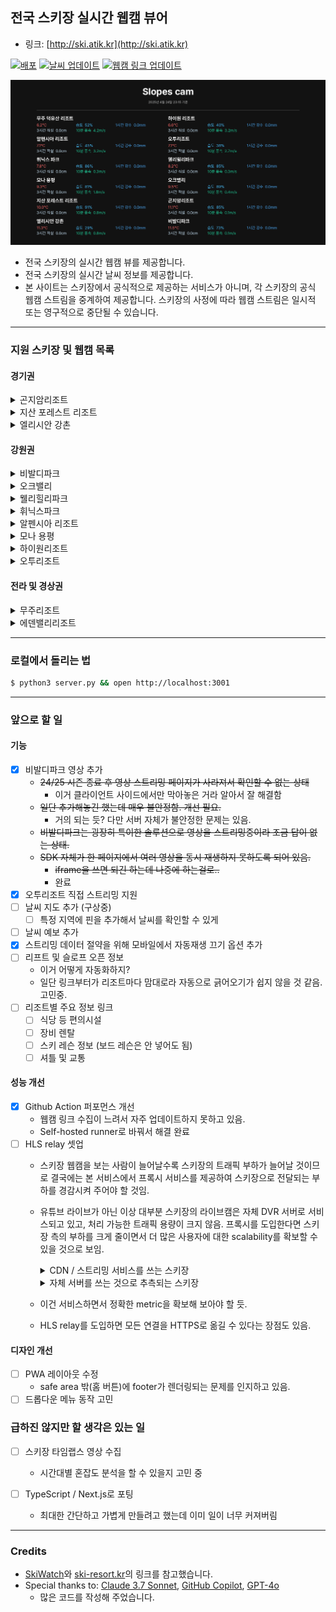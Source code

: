 ## 전국 스키장 실시간 웹캠 뷰어

* 링크: [http://ski.atik.kr](http://ski.atik.kr)

[![배포](https://github.com/hletrd/slopes/actions/workflows/static.yml/badge.svg)](https://github.com/hletrd/slopes/actions/workflows/static.yml)
[![날씨 업데이트](https://github.com/hletrd/slopes/actions/workflows/fetch_weather.yml/badge.svg)](https://github.com/hletrd/slopes/actions/workflows/fetch_weather.yml)
[![웹캠 링크 업데이트](https://github.com/hletrd/slopes/actions/workflows/webcam-scraper.yml/badge.svg)](https://github.com/hletrd/slopes/actions/workflows/webcam-scraper.yml)

![preview](preview.png)

* 전국 스키장의 실시간 웹캠 뷰를 제공합니다.
* 전국 스키장의 실시간 날씨 정보를 제공합니다.
* 본 사이트는 스키장에서 공식적으로 제공하는 서비스가 아니며, 각 스키장의 공식 웹캠 스트림을 중계하여 제공합니다. 스키장의 사정에 따라 웹캠 스트림은 일시적 또는 영구적으로 중단될 수 있습니다.

---

### 지원 스키장 및 웹캠 목록

#### 경기권
<details>
<summary>곤지암리조트</summary>

* 정상 휴게소
* 정상부 슬로프
* 중간 슬로프
* 초중급 베이스
* 중상급 베이스
</details>

<details>
<summary>지산 포레스트 리조트</summary>

* 레몬 탑승장
* 오렌지 / 뉴오렌지 탑승장
* 5번 / 6번 슬로프
* 블루 탑승장
* 실버 탑승장
</details>

<details>
<summary>엘리시안 강촌</summary>

* 유튜브 채널
</details>

#### 강원권
<details>
<summary>비발디파크</summary>

* 슬로프 전경
* 발라드 상단
* 발라드 하단
* 재즈 상단
* 재즈 하단
* 테크노 상단
* 테크노 하단
* 블루스
* 클래식
* 레게
* 펑키 상단
* 펑키 하단
* 힙합
* 스키월드 정상
* 스노위랜드1
* 스노위랜드2
</details>

<details>
<summary>오크밸리</summary>

* 스키광장
* I 슬로프
* G 슬로프
* F 슬로프
* 플라워리프트 하차장
</details>

<details>
<summary>웰리힐리파크</summary>

* 알파
* 베이스
* 브라보
* 정상 광장
* 패밀리
* 워터플래닛
</details>

<details>
<summary>휘닉스파크</summary>

* 호크 / 스패로우
* 도도
* 불새마루
* 베이스
* 펭귄
* 스노우 빌리지
</details>

<details>
<summary>알펜시아 리조트</summary>

* 알펜시아 리조트 라이브캠
</details>

<details>
<summary>모나 용평</summary>

* 발왕산 氣 스카이워크
* 발왕산 천년주목숲길
* 베이스 전경 / 레드 슬로프
* 모나 용평 진입로
* 옐로우 슬로프
* 핑크 슬로프
* 메가그린 슬로포
* 골드 슬로프 전경
* 골드 슬로프 정상
* 레인보우 전경
* 레인보우 파라다이스 입구
* 피크 아일랜드
</details>

<details>
<summary>하이원리조트</summary>

* 하이원탑 (제우스1 입구)
* 하이원탑 (헤라2 입구)
* 하이원탑 (아폴로1 입구)
* 마운틴허브 (스노우월드 입구)
* 마운틴허브 (아폴로3 입구)
* 마운틴허브 (아테나2 입구)
* 마운틴 베이스 (아테나 리프트)
* 아테나2 하단
* 밸리탑 (빅토리아1 입구)
* 제우스2 합류구간
* 밸리허브 (헤라 리프트 입구)
* 밸리허브 (아폴로3 합류)
* 밸리허브 (제우스3)
* 제우스3 중단
* 아폴로4 중단
* 아폴로 베이스
* 제우스3 하단
* 밸리 베이스
</details>

<details>
<summary>오투리조트</summary>

* 스키하우스
* 오렌지
* 버금마루
* 으뜸마루
</details>

#### 전라 및 경상권
<details>
<summary>무주리조트</summary>

* 설천봉 정상
* 설천상단슬로프
* 모차르트, 미뉴에트
* 폴카
* 실크로드, 미뉴에트 하단
* 만선봉 정상
* 하이디하우스
* 서역기행, 썬다운
* 커넥션
* 설천하우스
* 만선하우스
</details>

<details>
<summary>에덴밸리리조트</summary>

* 베이직
* 슬로프 광장
</details>

---

### 로컬에서 돌리는 법

```sh
$ python3 server.py && open http://localhost:3001
```

---

### 앞으로 할 일

#### 기능
* [x] 비발디파크 영상 추가
  * ~~24/25 시즌 종료 후 영상 스트리밍 페이지가 사라져서 확인할 수 없는 상태~~
    * 이거 클라이언트 사이드에서만 막아놓은 거라 알아서 잘 해결함
  * ~~일단 추가해놓긴 했는데 매우 불안정함. 개선 필요.~~
    * 거의 되는 듯? 다만 서버 자체가 불안정한 문제는 있음.
  * ~~비발디파크는 굉장히 특이한 솔루션으로 영상을 스트리밍중이라 조금 답이 없는 상태.~~
  * ~~SDK 자체가 한 페이지에서 여러 영상을 동시 재생하지 못하도록 되어 있음.~~
    * ~~iframe을 쓰면 되긴 하는데 나중에 하는걸로..~~
    * 완료
* [x] 오투리조트 직접 스트리밍 지원
* [ ] 날씨 지도 추가 (구상중)
  * [ ] 특정 지역에 핀을 추가해서 날씨를 확인할 수 있게
* [ ] 날씨 예보 추가
* [x] 스트리밍 데이터 절약을 위해 모바일에서 자동재생 끄기 옵션 추가
* [ ] 리프트 및 슬로프 오픈 정보
  * 이거 어떻게 자동화하지?
  * 일단 링크부터가 리조트마다 맘대로라 자동으로 긁어오기가 쉽지 않을 것 같음. 고민중.
* [ ] 리조트별 주요 정보 링크
  * [ ] 식당 등 편의시설
  * [ ] 장비 렌탈
  * [ ] 스키 레슨 정보 (보드 레슨은 안 넣어도 됨)
  * [ ] 셔틀 및 교통

#### 성능 개선
* [x] Github Action 퍼포먼스 개선
  * 웹캠 링크 수집이 느려서 자주 업데이트하지 못하고 있음.
  * Self-hosted runner로 바꿔서 해결 완료
* [ ] HLS relay 셋업
  * 스키장 웹캠을 보는 사람이 늘어날수록 스키장의 트래픽 부하가 늘어날 것이므로 결국에는 본 서비스에서 프록시 서비스를 제공하여 스키장으로 전달되는 부하를 경감시켜 주어야 할 것임.
  * 유튜브 라이브가 아닌 이상 대부분 스키장의 라이브캠은 자체 DVR 서버로 서비스되고 있고, 처리 가능한 트래픽 용량이 크지 않음. 프록시를 도입한다면 스키장 측의 부하를 크게 줄이면서 더 많은 사용자에 대한 scalability를 확보할 수 있을 것으로 보임.
    <details>
      <summary>CDN / 스트리밍 서비스를 쓰는 스키장</summary>

      * 곤지암리조트 (클라우드앤)
      * 엘리시안 강촌 (유튜브)
      * 오크밸리 (KT CDN)
      * 웰리힐리파크 (클라우드앤)
      * 알펜시아 리조트 (유튜브)
      * 모나 용평 (KT CDN)
      * 무주 덕유산 리조트 (클라우드앤)
      * 에덴밸리 (RTSP.ME)
    </details>
    <details>
      <summary>자체 서버를 쓰는 것으로 추측되는 스키장</summary>

      * 지산 포레스트 리조트
      * 비발디파크
      * 웰리힐리파크
      * 휘닉스파크
      * 하이원리조트
      * 오투리조트
    </details>
  * 이건 서비스하면서 정확한 metric을 확보해 보아야 할 듯.
  * HLS relay를 도입하면 모든 연결을 HTTPS로 옮길 수 있다는 장점도 있음.

#### 디자인 개선
* [ ] PWA 레이아웃 수정
  * safe area 밖(홈 버튼)에 footer가 렌더링되는 문제를 인지하고 있음.
* [ ] 드롭다운 메뉴 동작 고민

### 급하진 않지만 할 생각은 있는 일
* [ ] 스키장 타임랩스 영상 수집
  * 시간대별 혼잡도 분석을 할 수 있을지 고민 중

* [ ] TypeScript / Next.js로 포팅
  * 최대한 간단하고 가볍게 만들려고 했는데 이미 일이 너무 커져버림

---

### Credits

* [SkiWatch](https://paulkim-xr.github.io/SkiWatch/)와 [ski-resort.kr](https://ski-resort.kr/)의 링크를 참고했습니다.
* Special thanks to: [Claude 3.7 Sonnet](https://www.anthropic.com/claude/sonnet), [GitHub Copilot](https://github.com/features/copilot), [GPT-4o](https://openai.com/index/hello-gpt-4o/)
  * 많은 코드를 작성해 주었습니다.
